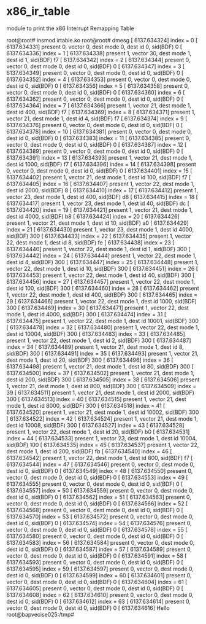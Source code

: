 # x86_ir_table

module to print the x86 Interrupt Remapping Table

root@root# insmod irtable.ko
root@root# dmesg
[ 6137.634324] index = 0
[ 6137.634331] present 0, vector 0, dest mode 0, dest id 0, sid(BDF) 0
[ 6137.634336] index = 1
[ 6137.634338] present 1, vector 30, dest mode 1, dest id 1, sid(BDF) f7
[ 6137.634342] index = 2
[ 6137.634344] present 0, vector 0, dest mode 0, dest id 0, sid(BDF) 0
[ 6137.634347] index = 3
[ 6137.634349] present 0, vector 0, dest mode 0, dest id 0, sid(BDF) 0
[ 6137.634352] index = 4
[ 6137.634353] present 0, vector 0, dest mode 0, dest id 0, sid(BDF) 0
[ 6137.634356] index = 5
[ 6137.634358] present 0, vector 0, dest mode 0, dest id 0, sid(BDF) 0
[ 6137.634360] index = 6
[ 6137.634362] present 0, vector 0, dest mode 0, dest id 0, sid(BDF) 0
[ 6137.634364] index = 7
[ 6137.634366] present 1, vector 21, dest mode 1, dest id 400, sid(BDF) f7
[ 6137.634369] index = 8
[ 6137.634371] present 1, vector 21, dest mode 1, dest id 4, sid(BDF) f7
[ 6137.634374] index = 9
[ 6137.634376] present 0, vector 0, dest mode 0, dest id 0, sid(BDF) 0
[ 6137.634378] index = 10
[ 6137.634381] present 0, vector 0, dest mode 0, dest id 0, sid(BDF) 0
[ 6137.634383] index = 11
[ 6137.634385] present 0, vector 0, dest mode 0, dest id 0, sid(BDF) 0
[ 6137.634387] index = 12
[ 6137.634389] present 0, vector 0, dest mode 0, dest id 0, sid(BDF) 0
[ 6137.634391] index = 13
[ 6137.634393] present 1, vector 21, dest mode 1, dest id 1000, sid(BDF) f7
[ 6137.634396] index = 14
[ 6137.634398] present 0, vector 0, dest mode 0, dest id 0, sid(BDF) 0
[ 6137.634401] index = 15
[ 6137.634402] present 1, vector 21, dest mode 1, dest id 100, sid(BDF) f7
[ 6137.634405] index = 16
[ 6137.634407] present 1, vector 22, dest mode 1, dest id 2000, sid(BDF) 8
[ 6137.634410] index = 17
[ 6137.634412] present 1, vector 23, dest mode 1, dest id 400, sid(BDF) d8
[ 6137.634415] index = 18
[ 6137.634417] present 1, vector 23, dest mode 1, dest id 40, sid(BDF) dc
[ 6137.634420] index = 19
[ 6137.634421] present 1, vector 21, dest mode 1, dest id 4000, sid(BDF) b8
[ 6137.634424] index = 20
[ 6137.634426] present 1, vector 21, dest mode 1, dest id 10, sid(BDF) a0
[ 6137.634429] index = 21
[ 6137.634430] present 1, vector 23, dest mode 1, dest id 4000, sid(BDF) 300
[ 6137.634433] index = 22
[ 6137.634435] present 1, vector 22, dest mode 1, dest id 8, sid(BDF) fe
[ 6137.634438] index = 23
[ 6137.634440] present 1, vector 22, dest mode 1, dest id 1, sid(BDF) 300
[ 6137.634442] index = 24
[ 6137.634444] present 1, vector 22, dest mode 1, dest id 4, sid(BDF) 300
[ 6137.634447] index = 25
[ 6137.634448] present 1, vector 22, dest mode 1, dest id 10, sid(BDF) 300
[ 6137.634451] index = 26
[ 6137.634453] present 1, vector 22, dest mode 1, dest id 40, sid(BDF) 300
[ 6137.634456] index = 27
[ 6137.634457] present 1, vector 22, dest mode 1, dest id 100, sid(BDF) 300
[ 6137.634460] index = 28
[ 6137.634462] present 1, vector 22, dest mode 1, dest id 400, sid(BDF) 300
[ 6137.634465] index = 29
[ 6137.634466] present 1, vector 22, dest mode 1, dest id 1000, sid(BDF) 300
[ 6137.634469] index = 30
[ 6137.634471] present 1, vector 22, dest mode 1, dest id 4000, sid(BDF) 300
[ 6137.634474] index = 31
[ 6137.634475] present 1, vector 22, dest mode 1, dest id 10001, sid(BDF) 300
[ 6137.634478] index = 32
[ 6137.634480] present 1, vector 22, dest mode 1, dest id 10004, sid(BDF) 300
[ 6137.634483] index = 33
[ 6137.634485] present 1, vector 22, dest mode 1, dest id 2, sid(BDF) 300
[ 6137.634487] index = 34
[ 6137.634489] present 1, vector 21, dest mode 1, dest id 8, sid(BDF) 300
[ 6137.634491] index = 35
[ 6137.634493] present 1, vector 21, dest mode 1, dest id 20, sid(BDF) 300
[ 6137.634496] index = 36
[ 6137.634498] present 1, vector 21, dest mode 1, dest id 80, sid(BDF) 300
[ 6137.634500] index = 37
[ 6137.634502] present 1, vector 21, dest mode 1, dest id 200, sid(BDF) 300
[ 6137.634505] index = 38
[ 6137.634506] present 1, vector 21, dest mode 1, dest id 800, sid(BDF) 300
[ 6137.634509] index = 39
[ 6137.634511] present 1, vector 21, dest mode 1, dest id 2000, sid(BDF) 300
[ 6137.634513] index = 40
[ 6137.634515] present 1, vector 21, dest mode 1, dest id 8000, sid(BDF) 300
[ 6137.634518] index = 41
[ 6137.634520] present 1, vector 21, dest mode 1, dest id 10002, sid(BDF) 300
[ 6137.634522] index = 42
[ 6137.634524] present 1, vector 21, dest mode 1, dest id 10008, sid(BDF) 300
[ 6137.634527] index = 43
[ 6137.634528] present 1, vector 22, dest mode 1, dest id 20, sid(BDF) b0
[ 6137.634531] index = 44
[ 6137.634533] present 1, vector 23, dest mode 1, dest id 10004, sid(BDF) 100
[ 6137.634535] index = 45
[ 6137.634537] present 1, vector 22, dest mode 1, dest id 200, sid(BDF) fb
[ 6137.634540] index = 46
[ 6137.634542] present 1, vector 22, dest mode 1, dest id 800, sid(BDF) f7
[ 6137.634544] index = 47
[ 6137.634546] present 0, vector 0, dest mode 0, dest id 0, sid(BDF) 0
[ 6137.634549] index = 48
[ 6137.634550] present 0, vector 0, dest mode 0, dest id 0, sid(BDF) 0
[ 6137.634553] index = 49
[ 6137.634555] present 0, vector 0, dest mode 0, dest id 0, sid(BDF) 0
[ 6137.634557] index = 50
[ 6137.634559] present 0, vector 0, dest mode 0, dest id 0, sid(BDF) 0
[ 6137.634562] index = 51
[ 6137.634563] present 0, vector 0, dest mode 0, dest id 0, sid(BDF) 0
[ 6137.634566] index = 52
[ 6137.634568] present 0, vector 0, dest mode 0, dest id 0, sid(BDF) 0
[ 6137.634570] index = 53
[ 6137.634572] present 0, vector 0, dest mode 0, dest id 0, sid(BDF) 0
[ 6137.634574] index = 54
[ 6137.634576] present 0, vector 0, dest mode 0, dest id 0, sid(BDF) 0
[ 6137.634578] index = 55
[ 6137.634580] present 0, vector 0, dest mode 0, dest id 0, sid(BDF) 0
[ 6137.634583] index = 56
[ 6137.634584] present 0, vector 0, dest mode 0, dest id 0, sid(BDF) 0
[ 6137.634587] index = 57
[ 6137.634589] present 0, vector 0, dest mode 0, dest id 0, sid(BDF) 0
[ 6137.634591] index = 58
[ 6137.634593] present 0, vector 0, dest mode 0, dest id 0, sid(BDF) 0
[ 6137.634595] index = 59
[ 6137.634597] present 0, vector 0, dest mode 0, dest id 0, sid(BDF) 0
[ 6137.634599] index = 60
[ 6137.634601] present 0, vector 0, dest mode 0, dest id 0, sid(BDF) 0
[ 6137.634604] index = 61
[ 6137.634605] present 0, vector 0, dest mode 0, dest id 0, sid(BDF) 0
[ 6137.634608] index = 62
[ 6137.634610] present 0, vector 0, dest mode 0, dest id 0, sid(BDF) 0
[ 6137.634612] index = 63
[ 6137.634614] present 0, vector 0, dest mode 0, dest id 0, sid(BDF) 0
[ 6137.634616] Hello
root@bapvecise025:/tmp#




